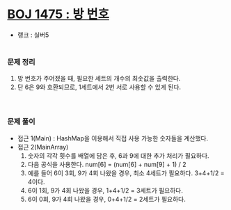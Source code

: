 # [BOJ 1475 : 방 번호](https://www.acmicpc.net/problem/1475)
- 랭크 : 실버5
  <br><br>
  
### 문제 정리
1. 방 번호가 주어졌을 때, 필요한 세트의 개수의 최솟값을 출력한다.
2. 단 6은 9와 호환되므로, 1세트에서 2번 서로 사용할 수 있게 된다.   
   <br><br>

### 문제 풀이
- 접근 1(Main) : HashMap을 이용해서 직접 사용 가능한 숫자들을 계산했다.
- 접근 2(MainArray)
    1. 숫자의 각각 횟수를 배열에 담은 후, 6과 9에 대한 추가 처리가 필요하다.
    2. 다음 공식을 사용한다. num[6] = (num[6] + num[9] + 1) / 2   
    3. 예를 들어 6이 3회, 9가 4회 나왔을 경우, 최소 4세트가 필요하다. 3+4+1/2 = 4이다.
    4. 6이 1회, 9가 4회 나왔을 경우, 1+4+1/2 = 3세트가 필요하다.
    5. 6이 0회, 9가 4회 나왔을 경우, 0+4+1/2 = 2세트가 필요하다.
    
    


    
    


